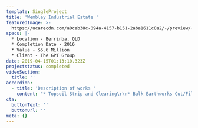 ```yaml
---
template: SingleProject
title: 'Wembley Industrial Estate '
featuredImage: >-
  https://ucarecdn.com/a0cab38c-094a-4157-b151-2aba1611c0a2/-/preview/-/enhance/54/
specs: |-
  * Location - Berrinba, QLD
  * Completion Date - 2016
  * Value - $5.6 Million
  * Client - The GPT Group
date: 2019-04-15T01:13:10.323Z
projectstatus: completed
videoSection:
  title: ''
accordion:
  - title: 'Description of works '
    content: "* Topsoil Strip and Clearing\r\n* Bulk Earthworks Cut/Fill 150,000m3\r\n* Rockblock & visual amenity wall – 484 lineal metres\r\n* Landscaping\r\n* Internal Estate Roads\r\n* Bardon Rd Box culvert extension\r\n* Stormwater Drainage\r\n* Electrical, Water & Sewer services"
cta:
  buttonText: ''
  buttonUrl: ''
meta: {}
---
```


